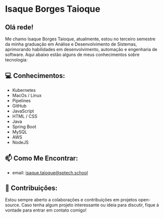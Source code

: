 # Isaque Borges Taioque

## Olá rede! 

Me chamo Isaque Borges Taioque, atualmente, estou no terceiro semestre da minha graduação em Análise e Desenvolvimento de Sistemas, aprimorando habilidades em desenvolvimento, automação e engenharia de software.
Aqui abaixo estão alguns de meus conhecimentos sobre tecnologia:

## 💻 Conhecimentos:

- Kubernetes
- MacOs / Linux
- Pipelines
- GitHub
- JavaScript
- HTML / CSS
- Java
- Spring Boot
- MySQL
- AWS
- NodeJS

## 📫 Como Me Encontrar:

- email: isaque.taioque@sptech.school

## 🤝 Contribuições:

Estou sempre aberto a colaborações e contribuições em projetos open-source. Caso tenha algum projeto interessante ou ideia para discutir, fique à vontade para entrar em contato comigo!



